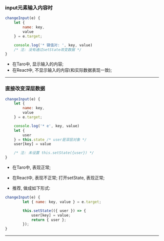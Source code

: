 ### input元素输入内容时

``` js
changeInput(e) {
    let {
        name: key,
        value
    } = e.target;

    console.log('* 键值对: ', key, value)
    /* 注: 没有通过setState改变数据 */
}
```

* 在Taro中, 显示输入的内容; 
* 在React中, 不显示输入的内容(和实际数据表现一致); 

***

### 直接改变深层数据

``` js
changeInput(e) {
    let {
        name: key,
        value
    } = e.target;

    console.log('* e', key, value)
    let {
        user
    } = this.state /* user是深层对象 */
    user[key] = value

    /* 注: 未设置 this.setState({user}) */
}
```

* 在Taro中, 表现正常; 
* 在React中, 表现不正常; 打开setState, 表现正常; 

* 推荐, 做成如下形式:
```js
changeInput(e) {
		let { name: key, value } = e.target;

		this.setState(({ user }) => {
			user[key] = value;
			return { user };
		});
}
```
***


